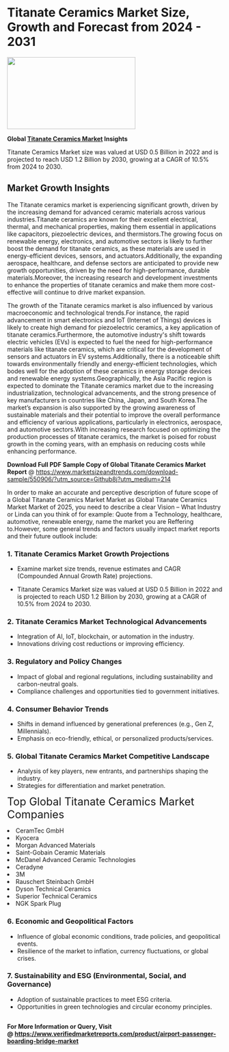 <H1>Titanate Ceramics Market Size, Growth and Forecast from 2024 - 2031</H1><img class="aligncenter size-medium wp-image-584254" src="https://thirdeyenews.in/wp-content/uploads/2024/09/Global-Market-Research-300x168.jpeg" alt="" width="300" height="168" /><p><strong>Global&nbsp;<a href="https://www.marketsizeandtrends.com/download-sample/550906/?utm_source=Github8j?utm_medium=214">Titanate Ceramics Market</a> Insights</strong></p><p>Titanate Ceramics Market size was valued at USD 0.5 Billion in 2022 and is projected to reach USD 1.2 Billion by 2030, growing at a CAGR of 10.5% from 2024 to 2030.</p><p><h2>Market Growth Insights</h2> <p>The Titanate ceramics market is experiencing significant growth, driven by the increasing demand for advanced ceramic materials across various industries.Titanate ceramics are known for their excellent electrical, thermal, and mechanical properties, making them essential in applications like capacitors, piezoelectric devices, and thermistors.The growing focus on renewable energy, electronics, and automotive sectors is likely to further boost the demand for titanate ceramics, as these materials are used in energy-efficient devices, sensors, and actuators.Additionally, the expanding aerospace, healthcare, and defense sectors are anticipated to provide new growth opportunities, driven by the need for high-performance, durable materials.Moreover, the increasing research and development investments to enhance the properties of titanate ceramics and make them more cost-effective will continue to drive market expansion.</p> <p>The growth of the Titanate ceramics market is also influenced by various macroeconomic and technological trends.For instance, the rapid advancement in smart electronics and IoT (Internet of Things) devices is likely to create high demand for piezoelectric ceramics, a key application of titanate ceramics.Furthermore, the automotive industry's shift towards electric vehicles (EVs) is expected to fuel the need for high-performance materials like titanate ceramics, which are critical for the development of sensors and actuators in EV systems.Additionally, there is a noticeable shift towards environmentally friendly and energy-efficient technologies, which bodes well for the adoption of these ceramics in energy storage devices and renewable energy systems.Geographically, the Asia Pacific region is expected to dominate the Titanate ceramics market due to the increasing industrialization, technological advancements, and the strong presence of key manufacturers in countries like China, Japan, and South Korea.The market’s expansion is also supported by the growing awareness of sustainable materials and their potential to improve the overall performance and efficiency of various applications, particularly in electronics, aerospace, and automotive sectors.With increasing research focused on optimizing the production processes of titanate ceramics, the market is poised for robust growth in the coming years, with an emphasis on reducing costs while enhancing performance.<p><span class=""><strong>Download Full PDF Sample Copy of Global Titanate Ceramics Market Report</strong> @ <a href="https://www.marketsizeandtrends.com/download-sample/550906/?utm_source=Github8j?utm_medium=214" target="_blank">https://www.marketsizeandtrends.com/download-sample/550906/?utm_source=Github8j?utm_medium=214</a></span></p><p>In order to make an accurate and perceptive description of future scope of a Global&nbsp;Titanate Ceramics Market Market as Global&nbsp;Titanate Ceramics Market Market of 2025, you need to describe a clear Vision &ndash; What Industry or Linda can you think of for example: Quote from a Technology, healthcare, automotive, renewable energy, name the market you are Reffering to.However, some general trends and factors usually impact market reports and their future outlook include:</p><h3>1.&nbsp;<strong>Titanate Ceramics Market Growth Projections</strong></h3><ul><li>Examine market size trends, revenue estimates and CAGR (Compounded Annual Growth Rate) projections.</li><li><p>Titanate Ceramics Market size was valued at USD 0.5 Billion in 2022 and is projected to reach USD 1.2 Billion by 2030, growing at a CAGR of 10.5% from 2024 to 2030.</p></li></ul><h3>2.&nbsp;<strong>Titanate Ceramics Market Technological Advancements</strong></h3><ul><li>Integration of AI, IoT, blockchain, or automation in the industry.</li><li>Innovations driving cost reductions or improving efficiency.</li></ul><h3>3.&nbsp;<strong>Regulatory and Policy Changes</strong></h3><ul><li>Impact of global and regional regulations, including sustainability and carbon-neutral goals.</li><li>Compliance challenges and opportunities tied to government initiatives.</li></ul><h3>4.&nbsp;<strong>Consumer Behavior Trends</strong></h3><ul><li>Shifts in demand influenced by generational preferences (e.g., Gen Z, Millennials).</li><li>Emphasis on eco-friendly, ethical, or personalized products/services.</li></ul><h3>5.&nbsp;<strong>Global Titanate Ceramics Market Competitive Landscape</strong></h3><ul><li>Analysis of key players, new entrants, and partnerships shaping the industry.</li><li>Strategies for differentiation and market penetration.</li></ul><p data-pm-slice="1 1 []"><span style="color: inherit; font-family: inherit; font-size: 25px;">Top Global Titanate Ceramics Market Companies</span></p><div class="" data-test-id=""><p><li>CeramTec GmbH</li><li> Kyocera</li><li> Morgan Advanced Materials</li><li> Saint-Gobain Ceramic Materials</li><li> McDanel Advanced Ceramic Technologies</li><li> Ceradyne</li><li> 3M</li><li> Rauschert Steinbach GmbH</li><li> Dyson Technical Ceramics</li><li> Superior Technical Ceramics</li><li> NGK Spark Plug</li></p></div><h3>6.&nbsp;<strong>Economic and Geopolitical Factors</strong></h3><ul><li>Influence of global economic conditions, trade policies, and geopolitical events.</li><li>Resilience of the market to inflation, currency fluctuations, or global crises.</li></ul><h3>7.&nbsp;<strong>Sustainability and ESG (Environmental, Social, and Governance)</strong></h3><ul><li>Adoption of sustainable practices to meet ESG criteria.</li><li>Opportunities in green technologies and circular economy principles.</li></ul><h2><strong style="font-size: 14px;">For More Information or Query, Visit @&nbsp;</strong><a style="background-color: #ffffff; font-size: 14px;" href="https://www.marketsizeandtrends.com/report/titanate-ceramics-market/" target="_blank">https://www.verifiedmarketreports.com/product/airport-passenger-boarding-bridge-market</a></h2>